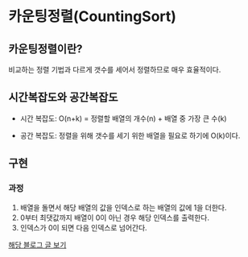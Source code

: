 # 카운팅정렬(CountingSort)

## 카운팅정렬이란?
비교하는 정렬 기법과 다르게 갯수를 세어서 정렬하므로 매우 효율적이다.


## 시간복잡도와 공간복잡도

* 시간 복잡도: O(n+k) = 정렬할 배열의 개수(n) + 배열 중 가장 큰 수(k)
    

* 공간 복잡도: 정렬을 위해 갯수를 세기 위한 배열을 필요로 하기에 O(k)이다.


## 구현

### 과정

1. 배열을 돌면서 해당 배열의 값을 인덱스로 하는 배열의 값에 1을 더한다.
2. 0부터 최댓값까지 배열이 0이 아닌 경우 해당 인덱스를 출력한다.
3. 인덱스가 0이 되면 다음 인덱스로 넘어간다. 
   
   

[해당 블로그 글 보기](https://sondiaa.tistory.com/42)
